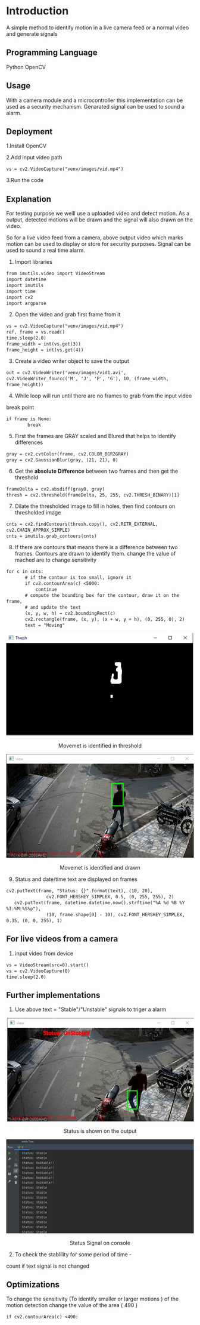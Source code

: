 
# Introduction

A simple method to identify motion in a live camera feed or a normal video and generate signals



## Programming Language

Python
OpenCV

## Usage
 
 With a camera module and a microcontroller this implementation can be used as a security mechanism. Genarated signal can be used to sound a alarm.




## Deployment

1.Install OpenCV

2.Add input video path
```
vs = cv2.VideoCapture("venv/images/vid.mp4")
```
3.Run the code


## Explanation

For testing purpose we weill use a uploaded video and detect motion. As a output, detected motions will be drawn and the signal will also drawn on the video.

So for a live video feed from a camera, above output video which marks motion can be used to display or store for security purposes. Signal can be used to sound a real time alarm.

1. Import libraries

``` 
from imutils.video import VideoStream
import datetime
import imutils
import time
import cv2
import argparse
``` 
2. Open the video and grab first frame from it

```
vs = cv2.VideoCapture("venv/images/vid.mp4")
ref, frame = vs.read()
time.sleep(2.0)
frame_width = int(vs.get(3))
frame_height = int(vs.get(4))
```

3. Create a video writer object to save the output

```
out = cv2.VideoWriter('venv/images/vid1.avi', cv2.VideoWriter_fourcc('M', 'J', 'P', 'G'), 10, (frame_width, frame_height))
```

4. While loop will run until there are no frames to grab from the 
input video

break point
```
if frame is None:
		break
```
5. First the frames are GRAY scaled and Blured that helps to identify differences

```
gray = cv2.cvtColor(frame, cv2.COLOR_BGR2GRAY)
gray = cv2.GaussianBlur(gray, (21, 21), 0)
```
6. Get the **absolute Difference** between two frames and then get the threshold

```
frameDelta = cv2.absdiff(gray0, gray)
thresh = cv2.threshold(frameDelta, 25, 255, cv2.THRESH_BINARY)[1]
```

7. Dilate the thresholded image to fill in holes, then find contours on thresholded image

```
cnts = cv2.findContours(thresh.copy(), cv2.RETR_EXTERNAL,
cv2.CHAIN_APPROX_SIMPLE)
cnts = imutils.grab_contours(cnts)

```
8. If there are contours that means there is a difference between two frames. Contours
 are drawn to identify them. change the value of mached are to change sensitivity 

 ```
 for c in cnts:
		# if the contour is too small, ignore it
		if cv2.contourArea(c) <5000:
			continue
		# compute the bounding box for the contour, draw it on the frame,
		# and update the text
		(x, y, w, h) = cv2.boundingRect(c)
		cv2.rectangle(frame, (x, y), (x + w, y + h), (0, 255, 0), 2)
		text = "Moving"

 ```
 

 <p align="center"> <img src=/images/22.png></p>
 <p align="center"> Movemet is identified in threshold</p>
 <p align="center"> <img src=/images/11.png></p>
 <p align="center"> Movemet is identified and drawn </p>

 9. Status and date/time text are displayed on frames

 ```
 cv2.putText(frame, "Status: {}".format(text), (10, 20),
				cv2.FONT_HERSHEY_SIMPLEX, 0.5, (0, 255, 255), 2)
	cv2.putText(frame, datetime.datetime.now().strftime("%A %d %B %Y %I:%M:%S%p"),
				(10, frame.shape[0] - 10), cv2.FONT_HERSHEY_SIMPLEX, 0.35, (0, 0, 255), 1)

 ```

 ## For live videos from a camera

1. input video from device

```
vs = VideoStream(src=0).start()
vs = cv2.VideoCapture(0)
time.sleep(2.0)

```
## Further implementations

1. Use above text = "Stable"/"Unstable" signals to triger a alarm

<p align="center"> <img src=/images/33.jpg></p>
<p align="center"> Status is shown on the output</p>
<p align="center"> <img src=/images/44.png></p>
<p align="center"> Status Signal on console</p>



2. To check the stablility for some period of time -

count if text signal is not changed 


## Optimizations

To change the sensitivity (To identify smaller or larger motions ) of the motion detection change the value of the area ( 490 ) 

```
if cv2.contourArea(c) <490:
```			
